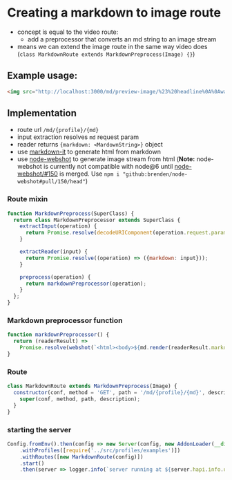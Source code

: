 # Creating a markdown to image route

- concept is equal to the video route:
  - add a preprocessor that converts an md string to an image stream
- means we can extend the image route in the same way video does (`class MarkdownRoute extends MarkdownPreprocess(Image) {}`)

## Example usage:

```html
<img src="http://localhost:3000/md/preview-image/%23%20headline%0A%0Awasd?size=500" alt="headline wasd">
```

## Implementation

- route url `/md/{profile}/{md}`
- input extraction resolves `md` request param
- reader returns `{markdown: <MardownString>}` object
- use [markdown-it](https://github.com/markdown-it/markdown-it) to generate html from markdown
- use [node-webshot](https://github.com/brenden/node-webshot) to generate image stream from html 
(__Note:__ node-webshot is currently not compatible with node@6 until [node-webshot/#150](https://github.com/brenden/node-webshot/pull/150) is merged. Use `npm i "github:brenden/node-webshot#pull/150/head"`)

### Route mixin

```js
function MarkdownPreprocess(SuperClass) {
  return class MarkdownPreprocessor extends SuperClass {
    extractInput(operation) {
      return Promise.resolve(decodeURIComponent(operation.request.params.md));
    }

    extractReader(input) {
      return Promise.resolve((operation) => ({markdown: input}));
    }

    preprocess(operation) {
      return markdownPreprocessor(operation);
    }
  };
}
```

### Markdown preprocessor function

```js
function markdownPreprocessor() {
  return (readerResult) =>
    Promise.resolve(webshot(`<html><body>${md.render(readerResult.markdown)}</body></html>`, {siteType: 'html'}));
}
```

### Route

```js
class MarkdownRoute extends MarkdownPreprocess(Image) {
  constructor(conf, method = 'GET', path = '/md/{profile}/{md}', description = 'Profile markdown conversion') {
    super(conf, method, path, description);
  }
}
```

### starting the server

```js
Config.fromEnv().then(config => new Server(config, new AddonLoader(__dirname, {}).load())
    .withProfiles([require('../src/profiles/examples')])
    .withRoutes([new MarkdownRoute(config)])
    .start()
    .then(server => logger.info(`server running at ${server.hapi.info.uri}`)));
```

